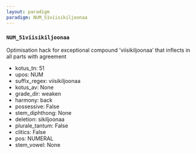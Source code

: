 ```yaml
---
layout: paradigm
paradigm: NUM_51viisikiljoonaa
---
```

### ` NUM_51viisikiljoonaa `

Optimisation hack for exceptional compound ’viisikiljoonaa’ that inflects in all parts with agreement
* kotus_tn: 51
* upos: NUM
* suffix_regex: viisikiljoonaa
* kotus_av: None
* grade_dir: weaken
* harmony: back
* possessive: False
* stem_diphthong: None
* deletion: sikiljoonaa
* plurale_tantum: False
* clitics: False
* pos: NUMERAL
* stem_vowel: None
